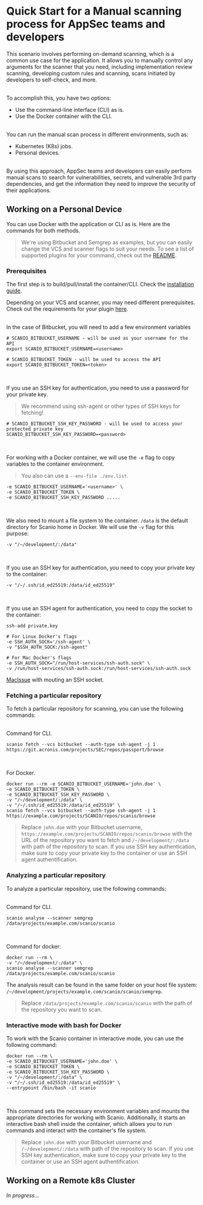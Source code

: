 # Quick Start for a Manual scanning process for AppSec teams and developers
This scenario involves performing on-demand scanning, which is a common use case for the application. It allows you to manually control any arguments for the scanner that you need, including implementation review scanning, developing custom rules and scanning, scans initiated by developers to self-check, and more.<br><br>

To accomplish this, you have two options:
- Use the command-line interface (CLI) as is.
- Use the Docker container with the CLI.<br><br>

You can run the manual scan process in different environments, such as:
- Kubernetes (K8s) jobs.
- Personal devices.<br><br>

By using this approach, AppSec teams and developers can easily perform manual scans to search for vulnerabilities, secrets, and vulnerable 3rd party dependencies, and get the information they need to improve the security of their applications.

## Working on a Personal Device
You can use Docker with the application or CLI as is. Here are the commands for both methods.
> We're using Bitbucket and Semgrep as examples, but you can easily change the VCS and scanner flags to suit your needs. To see a list of supported plugins for your command, check out the [README](../README.md#articles-for-read).

### Prerequisites
The first step is to build/pull/install the container/CLI. Check the [installation guide](../README.md#installation).<br>

Depending on your VCS and scanner, you may need different prerequisites. Check out the requirements for your plugin [here](../README.md#articles-for-read).<br><br>

In the case of Bitbucket, you will need to add a few environment variables
```
# SCANIO_BITBUCKET_USERNAME - will be used as your username for the API
export SCANIO_BITBUCKET_USERNAME=<username>

# SCANIO_BITBUCKET_TOKEN - will be used to access the API
export SCANIO_BITBUCKET_TOKEN=<token>
```
<br>

If you use an SSH key for authentication, you need to use a password for your private key.<br>
> We recommend using ssh-agent or other types of SSH keys for fetching!
```
# SCANIO_BITBUCKET_SSH_KEY_PASSWORD - will be used to access your protected private key
SCANIO_BITBUCKET_SSH_KEY_PASSWORD=<password>
```
<br>

For working with a Docker container, we will use the ```-e``` flag to copy variables to the container environment.
> You also can use a ```--env-file ./env.list```.
```
-e SCANIO_BITBUCKET_USERNAME='<username>' \
-e SCANIO_BITBUCKET_TOKEN \
-e SCANIO_BITBUCKET_SSH_KEY_PASSWORD .....
```
<br>

We also need to mount a file system to the container. ```/data``` is the default directory for Scanio home in Docker. We will use the ```-v``` flag for this purpose:
```
-v "/~/development/:/data"
```
<br>

If you use an SSH key for authentication, you need to copy your private key to the container:
```
-v "/~/.ssh/id_ed25519:/data/id_ed25519"
```
<br>

If you use an SSH agent for authentication, you need to copy the socket to the container:
```
ssh-add private.key 

# For Linux Docker's flags
-e SSH_AUTH_SOCK='/ssh-agent' \
-v "$SSH_AUTH_SOCK:/ssh-agent"  

# For Mac Docker's flags 
-e SSH_AUTH_SOCK="/run/host-services/ssh-auth.sock" \
-v /run/host-services/ssh-auth.sock:/run/host-services/ssh-auth.sock
```
[MacIssue](https://github.com/docker/for-mac/issues/410#issuecomment-577064671) with mouting an SSH socket.

### Fetching a particular repository
To fetch a particular repository for scanning, you can use the following commands:<br><br>

Command for CLI.
```
scanio fetch --vcs bitbucket --auth-type ssh-agent -j 1 https://git.acronis.com/projects/SEC/repos/passport/browse
```
<br>

For Docker.
```
docker run --rm -e SCANIO_BITBUCKET_USERNAME='john.doe' \
-e SCANIO_BITBUCKET_TOKEN \
-e SCANIO_BITBUCKET_SSH_KEY_PASSWORD \
-v "/~/development/:/data" \
-v "/~/.ssh/id_ed25519:/data/id_ed25519" \
scanio fetch --vcs bitbucket --auth-type ssh-agent -j 1 https://example.com/projects/SCANIO/repos/scanio/browse
```

> Replace ```john.doe``` with your Bitbucket username, ```https://example.com/projects/SCANIO/repos/scanio/browse``` with the URL of the repository you want to fetch and `/~/development/:/data` with path of the repository to scan. If you use SSH key authentication, make sure to copy your private key to the container or use an SSH agent authentification.

### Analyzing a particular repository
To analyze a particular repository, use the following commands:<br><br>

Command for CLI.
```
scanio analyse --scanner semgrep /data/projects/example.com/scanio/scanio
```
<br>

Command for docker:
```
docker run --rm \
-v "/~/development/:/data" \
scanio analyse --scanner semgrep /data/projects/example.com/scanio/scanio
```

The analysis result can be found in the same folder on your host file system: ```/~/development/projects/example.com/scanio/scanio/semgrep```.

> Replace ```/data/projects/example.com/scanio/scanio``` with the path of the repository you want to scan.

### Interactive mode with bash for Docker
To work with the Scanio container in interactive mode, you can use the following command:
```
docker run --rm \
-e SCANIO_BITBUCKET_USERNAME='john.doe' \
-e SCANIO_BITBUCKET_TOKEN \
-e SCANIO_BITBUCKET_SSH_KEY_PASSWORD \
-v "/~/development/:/data" \
-v "/~/.ssh/id_ed25519:/data/id_ed25519" \
--entrypoint /bin/bash -it scanio  
```
<br>

This command sets the necessary environment variables and mounts the appropriate directories for working with Scanio. Additionally, it starts an interactive bash shell inside the container, which allows you to run commands and interact with the container's file system.

> Replace ```john.doe``` with your Bitbucket username and `/~/development/:/data` with path of the repository to scan. If you use SSH key authentication, make sure to copy your private key to the container or use an SSH agent authentification.

## Working on a Remote k8s Cluster
*In progress...*
